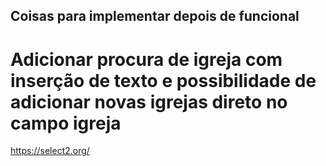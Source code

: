 ## Coisas para implementar depois de funcional
# Adicionar procura de igreja com inserção de texto e possibilidade de adicionar novas igrejas direto no campo igreja
https://select2.org/
